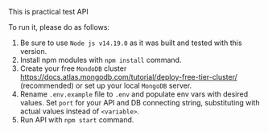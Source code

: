 This is practical test API

To run it, please do as follows:
1. Be sure to use `Node js v14.19.0` as it was built and tested with this version.
2. Install npm modules with `npm install` command.
3. Create your free `MondoDB` cluster https://docs.atlas.mongodb.com/tutorial/deploy-free-tier-cluster/ (recommended) or set up your local `MongoDB` server.
4. Rename `.env.example` file to `.env` and populate env vars with desired values. Set `port` for your API and DB connecting string, substituting with actual values instead of `<variable>`.
5. Run API with `npm start` command.
